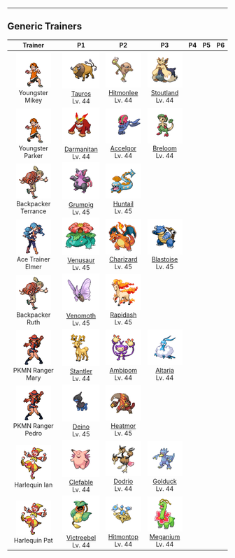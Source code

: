 ---

## Generic Trainers</h3>

| Trainer | P1 | P2 | P3 | P4 | P5 | P6 |
|:-------:|:--:|:--:|:--:|:--:|:--:|:--:|
| ![Youngster Mikey](../../assets/trainers/youngster.png)<br>Youngster Mikey | ![Tauros](../../assets/sprites/tauros/front.png)<br>[Tauros](../../pokemon/tauros.wild_md/)<br>Lv. 44 | ![Hitmonlee](../../assets/sprites/hitmonlee/front.png)<br>[Hitmonlee](../../pokemon/hitmonlee.wild_md/)<br>Lv. 44 | ![Stoutland](../../assets/sprites/stoutland/front.png)<br>[Stoutland](../../pokemon/stoutland.wild_md/)<br>Lv. 44 |
| ![Youngster Parker](../../assets/trainers/youngster.png)<br>Youngster Parker | ![Darmanitan](../../assets/sprites/darmanitan-standard/front.png)<br>[Darmanitan](../../pokemon/darmanitan-standard.wild_md/)<br>Lv. 44 | ![Accelgor](../../assets/sprites/accelgor/front.png)<br>[Accelgor](../../pokemon/accelgor.wild_md/)<br>Lv. 44 | ![Breloom](../../assets/sprites/breloom/front.png)<br>[Breloom](../../pokemon/breloom.wild_md/)<br>Lv. 44 |
| ![Backpacker Terrance](../../assets/trainers/backpacker.png)<br>Backpacker Terrance | ![Grumpig](../../assets/sprites/grumpig/front.png)<br>[Grumpig](../../pokemon/grumpig.wild_md/)<br>Lv. 45 | ![Huntail](../../assets/sprites/huntail/front.png)<br>[Huntail](../../pokemon/huntail.wild_md/)<br>Lv. 45 |
| ![Ace Trainer Elmer](../../assets/trainers/ace_trainer.png)<br>Ace Trainer Elmer | ![Venusaur](../../assets/sprites/venusaur/front.png)<br>[Venusaur](../../pokemon/venusaur.wild_md/)<br>Lv. 45 | ![Charizard](../../assets/sprites/charizard/front.png)<br>[Charizard](../../pokemon/charizard.wild_md/)<br>Lv. 45 | ![Blastoise](../../assets/sprites/blastoise/front.png)<br>[Blastoise](../../pokemon/blastoise.wild_md/)<br>Lv. 45 |
| ![Backpacker Ruth](../../assets/trainers/backpacker.png)<br>Backpacker Ruth | ![Venomoth](../../assets/sprites/venomoth/front.png)<br>[Venomoth](../../pokemon/venomoth.wild_md/)<br>Lv. 45 | ![Rapidash](../../assets/sprites/rapidash/front.png)<br>[Rapidash](../../pokemon/rapidash.wild_md/)<br>Lv. 45 |
| ![PKMN Ranger Mary](../../assets/trainers/pkmn_ranger.png)<br>PKMN Ranger Mary | ![Stantler](../../assets/sprites/stantler/front.png)<br>[Stantler](../../pokemon/stantler.wild_md/)<br>Lv. 44 | ![Ambipom](../../assets/sprites/ambipom/front.png)<br>[Ambipom](../../pokemon/ambipom.wild_md/)<br>Lv. 44 | ![Altaria](../../assets/sprites/altaria/front.png)<br>[Altaria](../../pokemon/altaria.wild_md/)<br>Lv. 44 |
| ![PKMN Ranger Pedro](../../assets/trainers/pkmn_ranger.png)<br>PKMN Ranger Pedro | ![Deino](../../assets/sprites/deino/front.png)<br>[Deino](../../pokemon/deino.wild_md/)<br>Lv. 45 | ![Heatmor](../../assets/sprites/heatmor/front.png)<br>[Heatmor](../../pokemon/heatmor.wild_md/)<br>Lv. 45 |
| ![Harlequin Ian](../../assets/trainers/harlequin.png)<br>Harlequin Ian | ![Clefable](../../assets/sprites/clefable/front.png)<br>[Clefable](../../pokemon/clefable.wild_md/)<br>Lv. 44 | ![Dodrio](../../assets/sprites/dodrio/front.png)<br>[Dodrio](../../pokemon/dodrio.wild_md/)<br>Lv. 44 | ![Golduck](../../assets/sprites/golduck/front.png)<br>[Golduck](../../pokemon/golduck.wild_md/)<br>Lv. 44 |
| ![Harlequin Pat](../../assets/trainers/harlequin.png)<br>Harlequin Pat | ![Victreebel](../../assets/sprites/victreebel/front.png)<br>[Victreebel](../../pokemon/victreebel.wild_md/)<br>Lv. 44 | ![Hitmontop](../../assets/sprites/hitmontop/front.png)<br>[Hitmontop](../../pokemon/hitmontop.wild_md/)<br>Lv. 44 | ![Meganium](../../assets/sprites/meganium/front.png)<br>[Meganium](../../pokemon/meganium.wild_md/)<br>Lv. 44 |

